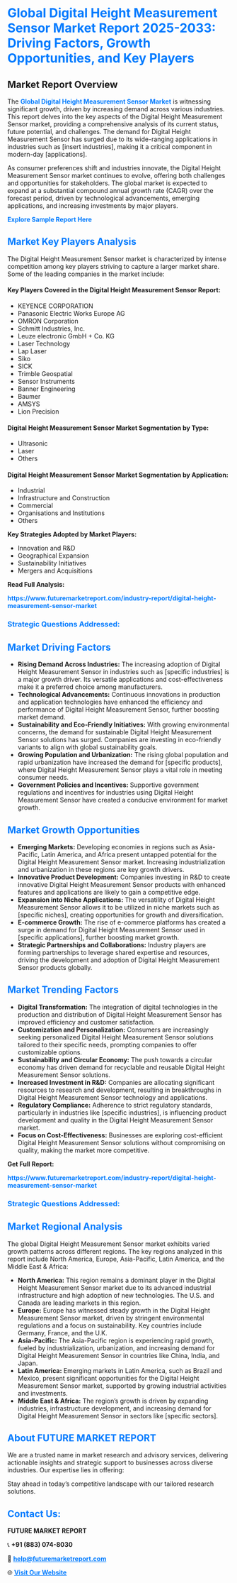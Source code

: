 <h1 style="color: #007BFF;">Global Digital Height Measurement Sensor Market Report 2025-2033: Driving Factors, Growth Opportunities, and Key Players</h1>

<section id="overview">
<h2>Market Report Overview</h2>
<p>The <a href="https://www.futuremarketreport.com/industry-report/digital-height-measurement-sensor-market" style="color: #007BFF; text-decoration: none;"><strong>Global Digital Height Measurement Sensor Market</strong></a> is witnessing significant growth, driven by increasing demand across various industries. This report delves into the key aspects of the Digital Height Measurement Sensor market, providing a comprehensive analysis of its current status, future potential, and challenges. The demand for Digital Height Measurement Sensor has surged due to its wide-ranging applications in industries such as [insert industries], making it a critical component in modern-day [applications].</p>
<p>As consumer preferences shift and industries innovate, the Digital Height Measurement Sensor market continues to evolve, offering both challenges and opportunities for stakeholders. The global market is expected to expand at a substantial compound annual growth rate (CAGR) over the forecast period, driven by technological advancements, emerging applications, and increasing investments by major players.</p>
</section>

<section id="overview">
<p><a href="https://www.futuremarketreport.com/request-sample/reportId=55917" style="color: #007BFF; text-decoration: none;"><strong>Explore Sample Report Here</strong></a></p>
</section>

<section id="key-players">
<h2 style="color: #007BFF;">Market Key Players Analysis</h2>
<p>The Digital Height Measurement Sensor market is characterized by intense competition among key players striving to capture a larger market share. Some of the leading companies in the market include:</p>
<h4>Key Players Covered in the Digital Height Measurement Sensor Report:</h4>
<ul><li>KEYENCE CORPORATION</li><li>Panasonic Electric Works Europe AG</li><li>OMRON Corporation</li><li>Schmitt Industries, Inc.</li><li>Leuze electronic GmbH + Co. KG</li><li>Laser Technology</li><li>Lap Laser</li><li>Siko</li><li>SICK</li><li>Trimble Geospatial</li><li>Sensor Instruments</li><li>Banner Engineering</li><li>Baumer</li><li>AMSYS</li><li>Lion Precision</li></ul>
<h4>Digital Height Measurement Sensor Market Segmentation by Type:</h4>
<ul><li>Ultrasonic</li><li>Laser</li><li>Others</li></ul>

<h4>Digital Height Measurement Sensor Market Segmentation by Application:</h4>
<ul><li>Industrial</li><li>Infrastructure and Construction</li><li>Commercial</li><li>Organisations and Institutions</li><li>Others</li></ul>
<p><strong>Key Strategies Adopted by Market Players:</strong></p>
<ul>
<li>Innovation and R&D</li>
<li>Geographical Expansion</li>
<li>Sustainability Initiatives</li>
<li>Mergers and Acquisitions</li>
</ul>
</section>

<section>
<p><strong>Read Full Analysis: </strong></p><a href="https://www.futuremarketreport.com/industry-report/digital-height-measurement-sensor-market" style="color: #007BFF; text-decoration: none;"><strong>https://www.futuremarketreport.com/industry-report/digital-height-measurement-sensor-market</strong></a>
<h3 style="color: #007BFF;">Strategic Questions Addressed:</h3>
</section>

<section id="driving-factors">
<h2 style="color: #007BFF;">Market Driving Factors</h2>
<ul>
<li><strong>Rising Demand Across Industries:</strong> The increasing adoption of Digital Height Measurement Sensor in industries such as [specific industries] is a major growth driver. Its versatile applications and cost-effectiveness make it a preferred choice among manufacturers.</li>
<li><strong>Technological Advancements:</strong> Continuous innovations in production and application technologies have enhanced the efficiency and performance of Digital Height Measurement Sensor, further boosting market demand.</li>
<li><strong>Sustainability and Eco-Friendly Initiatives:</strong> With growing environmental concerns, the demand for sustainable Digital Height Measurement Sensor solutions has surged. Companies are investing in eco-friendly variants to align with global sustainability goals.</li>
<li><strong>Growing Population and Urbanization:</strong> The rising global population and rapid urbanization have increased the demand for [specific products], where Digital Height Measurement Sensor plays a vital role in meeting consumer needs.</li>
<li><strong>Government Policies and Incentives:</strong> Supportive government regulations and incentives for industries using Digital Height Measurement Sensor have created a conducive environment for market growth.</li>
</ul>
</section>

<section id="growth-opportunities">
<h2 style="color: #007BFF;">Market Growth Opportunities</h2>
<ul>
<li><strong>Emerging Markets:</strong> Developing economies in regions such as Asia-Pacific, Latin America, and Africa present untapped potential for the Digital Height Measurement Sensor market. Increasing industrialization and urbanization in these regions are key growth drivers.</li>
<li><strong>Innovative Product Development:</strong> Companies investing in R&D to create innovative Digital Height Measurement Sensor products with enhanced features and applications are likely to gain a competitive edge.</li>
<li><strong>Expansion into Niche Applications:</strong> The versatility of Digital Height Measurement Sensor allows it to be utilized in niche markets such as [specific niches], creating opportunities for growth and diversification.</li>
<li><strong>E-commerce Growth:</strong> The rise of e-commerce platforms has created a surge in demand for Digital Height Measurement Sensor used in [specific applications], further boosting market growth.</li>
<li><strong>Strategic Partnerships and Collaborations:</strong> Industry players are forming partnerships to leverage shared expertise and resources, driving the development and adoption of Digital Height Measurement Sensor products globally.</li>
</ul>
</section>

<section id="trending-factors">
<h2 style="color: #007BFF;">Market Trending Factors</h2>
<ul>
<li><strong>Digital Transformation:</strong> The integration of digital technologies in the production and distribution of Digital Height Measurement Sensor has improved efficiency and customer satisfaction.</li>
<li><strong>Customization and Personalization:</strong> Consumers are increasingly seeking personalized Digital Height Measurement Sensor solutions tailored to their specific needs, prompting companies to offer customizable options.</li>
<li><strong>Sustainability and Circular Economy:</strong> The push towards a circular economy has driven demand for recyclable and reusable Digital Height Measurement Sensor solutions.</li>
<li><strong>Increased Investment in R&D:</strong> Companies are allocating significant resources to research and development, resulting in breakthroughs in Digital Height Measurement Sensor technology and applications.</li>
<li><strong>Regulatory Compliance:</strong> Adherence to strict regulatory standards, particularly in industries like [specific industries], is influencing product development and quality in the Digital Height Measurement Sensor market.</li>
<li><strong>Focus on Cost-Effectiveness:</strong> Businesses are exploring cost-efficient Digital Height Measurement Sensor solutions without compromising on quality, making the market more competitive.</li>
</ul>
</section>

<section>
<p><strong>Get Full Report: </strong></p><a href="https://www.futuremarketreport.com/industry-report/digital-height-measurement-sensor-market" style="color: #007BFF; text-decoration: none;"><strong>https://www.futuremarketreport.com/industry-report/digital-height-measurement-sensor-market</strong></a>
<h3 style="color: #007BFF;">Strategic Questions Addressed:</h3>
</section>


<section id="regional-analysis">
<h2 style="color: #007BFF;">Market Regional Analysis</h2>
<p>The global Digital Height Measurement Sensor market exhibits varied growth patterns across different regions. The key regions analyzed in this report include North America, Europe, Asia-Pacific, Latin America, and the Middle East & Africa:</p>
<ul>
<li><strong>North America:</strong> This region remains a dominant player in the Digital Height Measurement Sensor market due to its advanced industrial infrastructure and high adoption of new technologies. The U.S. and Canada are leading markets in this region.</li>
<li><strong>Europe:</strong> Europe has witnessed steady growth in the Digital Height Measurement Sensor market, driven by stringent environmental regulations and a focus on sustainability. Key countries include Germany, France, and the U.K.</li>
<li><strong>Asia-Pacific:</strong> The Asia-Pacific region is experiencing rapid growth, fueled by industrialization, urbanization, and increasing demand for Digital Height Measurement Sensor in countries like China, India, and Japan.</li>
<li><strong>Latin America:</strong> Emerging markets in Latin America, such as Brazil and Mexico, present significant opportunities for the Digital Height Measurement Sensor market, supported by growing industrial activities and investments.</li>
<li><strong>Middle East & Africa:</strong> The region’s growth is driven by expanding industries, infrastructure development, and increasing demand for Digital Height Measurement Sensor in sectors like [specific sectors].</li>
</ul>
</section>

<footer>
<h2 style="color: #007BFF;">About FUTURE MARKET REPORT</h2>
<p>We are a trusted name in market research and advisory services, delivering actionable insights and strategic support to businesses across diverse industries. Our expertise lies in offering:</p>

<p>Stay ahead in today’s competitive landscape with our tailored research solutions.</p>

<h2 style="color: #007BFF;">Contact Us:</h2>
<p><strong>FUTURE MARKET REPORT</strong></p>
<p>📞 <strong>+91 (883) 074-8030</strong></p>
<p>📧 <strong><a href="mailto:help@futuremarketreport.com" style="color: #007BFF;">help@futuremarketreport.com</a></strong></p>
<p>🌐 <strong><a href="https://www.futuremarketreport.com/" style="color: #007BFF;">Visit Our Website</a></strong></p>
</footer>